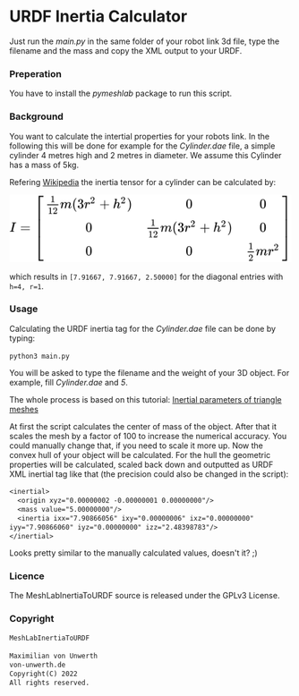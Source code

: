 # URDF Inertia Calculator
Just run the *main.py* in the same folder of your robot link 3d file, type the filename and the mass and copy the XML output to your URDF. 

### Preperation
You have to install the *pymeshlab* package to run this script.

### Background
You want to calculate the intertial properties for your robots link. In the following this will be done for example for the *Cylinder.dae* file, a simple cylinder 4 metres high and 2 metres in diameter. We assume this Cylinder has a mass of 5kg.

Refering [Wikipedia](https://en.wikipedia.org/wiki/List_of_moments_of_inertia) the inertia tensor for a cylinder can be calculated by:

![](doc/matrix.svg)

which results in ```[7.91667, 7.91667, 2.50000]``` for the diagonal entries with ```h=4, r=1```.

### Usage
Calculating the URDF inertia tag for the *Cylinder.dae* file can be done by typing:

```python3 main.py```

You will be asked to type the filename and the weight of your 3D object. For example, fill *Cylinder.dae* and *5*.

The whole process is based on this tutorial: [Inertial parameters of triangle meshes](https://classic.gazebosim.org/tutorials?tut=inertia&cat=build_robot)

At first the script calculates the center of mass of the object. After that it scales the mesh by a factor of 100 to increase the numerical accuracy. You could manually change that, if you need to scale it more up. Now the convex hull of your object will be calculated. For the hull the geometric properties will be calculated, scaled back down and outputted as URDF XML inertial tag like that (the precision could also be changed in the script):
```
<inertial>
  <origin xyz="0.00000002 -0.00000001 0.00000000"/>
  <mass value="5.00000000"/>
  <inertia ixx="7.90866056" ixy="0.00000006" ixz="0.00000000" iyy="7.90866060" iyz="0.00000000" izz="2.48398783"/>
</inertial>
```
Looks pretty similar to the manually calculated values, doesn't it? ;)

### Licence
The MeshLabInertiaToURDF source is released under the GPLv3 License.

### Copyright
```
MeshLabInertiaToURDF

Maximilian von Unwerth
von-unwerth.de
Copyright(C) 2022
All rights reserved.
```
